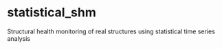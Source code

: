 # statistical_shm
Structural health monitoring of real structures using statistical time series analysis
